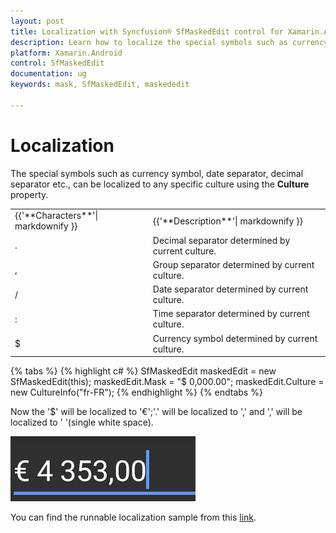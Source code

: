 ```yaml
---
layout: post
title: Localization with Syncfusion® SfMaskedEdit control for Xamarin.Android platform
description: Learn how to localize the special symbols such as currency symbol, date separator, decimal separator etc., in SfMaskedEdit control for Xamarin.Forms platform
platform: Xamarin.Android
control: SfMaskedEdit
documentation: ug 
keywords: mask, SfMaskedEdit, maskededit

---
```




# Localization

The special symbols such as currency symbol, date separator, decimal separator etc., can be localized to any specific culture using the **Culture** property.

<table>
<tr>
<td>
{{'**Characters**'| markdownify }}
</td>
<td>
{{'**Description**'| markdownify }}
</td>
</tr>
<tr>
<td>
.
</td>
<td>
Decimal separator determined by current culture.
</td>
</tr>
<tr>
<td>
,
</td>
<td>
Group separator determined by current culture.
</td>
</tr>
<tr>
<td>
/
</td>
<td>
Date separator determined by current culture.
</td>
</tr>
<tr>
<td>
:
</td>
<td>
Time separator determined by current culture.
</td>
</tr>
<tr>
<td>
$
</td>
<td>
Currency symbol determined by current culture.
</td>
</tr>
</table>

{% tabs %}
{% highlight c# %}
SfMaskedEdit maskedEdit = new SfMaskedEdit(this);
maskedEdit.Mask = "$ 0,000.00";
maskedEdit.Culture = new CultureInfo("fr-FR");
{% endhighlight %}
{% endtabs %}

Now the '$' will be localized to '€';'.' will be localized to ',' and ',' will be localized to ' '(single white space).

![](SfMaskedEditImages/Localization.png)

You can find the runnable localization sample from this [link](http://files2.syncfusion.com/Xamarin.Android/Samples/MaskedEdit_Localization.zip).
